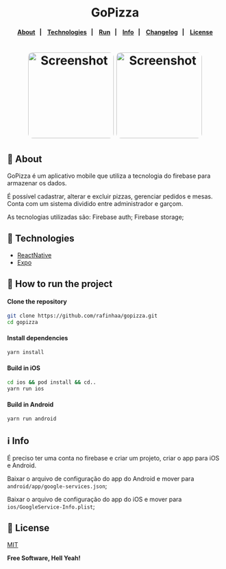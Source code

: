 <h4 align="center">
    <h1 align="center">
      GoPizza
    </h1>
</h4>

<h4 align="center">
    <p align="center">
      <a href="#-about">About</a>&nbsp;&nbsp;&nbsp;|&nbsp;&nbsp;&nbsp;
      <a href="#-technologies">Technologies</a>&nbsp;&nbsp;&nbsp;|&nbsp;&nbsp;&nbsp;
      <a href="#-how-to-run-the-project">Run</a>&nbsp;&nbsp;&nbsp;|&nbsp;&nbsp;&nbsp;
      <a href="#-info">Info</a>&nbsp;&nbsp;&nbsp;|&nbsp;&nbsp;&nbsp;
      <a href="#-changelog">Changelog</a>&nbsp;&nbsp;&nbsp;|&nbsp;&nbsp;&nbsp;
      <a href="#-license">License</a>
  </p>
</h4>

<h1 align="center">
  <img width="200" style="border-radius: 10px" height="auto" alt="Screenshot" title="Screenshot" src="docs/videos/demo-admin.gif" />
  <img width="200" style="border-radius: 10px" height="auto" alt="Screenshot" title="Screenshot" src="docs/videos/demo-garcom.gif" />
</h1>

## 🔖 About

GoPizza é um aplicativo mobile que utiliza a tecnologia do firebase para armazenar os dados.

É possível cadastrar, alterar e excluir pizzas, gerenciar pedidos e mesas.
Conta com um sistema dividido entre administrador e garçom.

As tecnologias utilizadas são:
Firebase auth;
Firebase storage;

## 🚀 Technologies

- [ReactNative](https://reactnative.dev/)
- [Expo](https://expo.io/)

## 🏁 How to run the project

#### Clone the repository

```bash
git clone https://github.com/rafinhaa/gopizza.git
cd gopizza
```

#### Install dependencies

```bash
yarn install
```

#### Build in iOS

```bash
cd ios && pod install && cd..
yarn run ios
```

#### Build in Android

```bash
yarn run android
```

## ℹ️ Info

É preciso ter uma conta no firebase e criar um projeto, criar o app para iOS e Android.

Baixar o arquivo de configuração do app do Android e mover para `android/app/google-services.json`;

Baixar o arquivo de configuração do app do iOS e mover para `ios/GoogleService-Info.plist`;

## 📝 License

[MIT](LICENSE)

**Free Software, Hell Yeah!**
